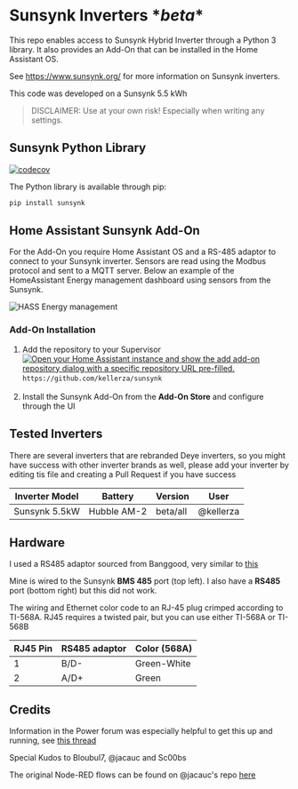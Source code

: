 # Sunsynk Inverters \*_beta_\*

This repo enables access to Sunsynk Hybrid Inverter through a Python 3 library. It also provides an Add-On that can be installed in the Home Assistant OS.

See <https://www.sunsynk.org/> for more information on Sunsynk inverters.

This code was developed on a Sunsynk 5.5 kWh

> DISCLAIMER: Use at your own risk! Especially when writing any settings.

## Sunsynk Python Library

[![codecov](https://codecov.io/gh/kellerza/sunsynk/branch/main/graph/badge.svg?token=ILKRC5UTXI)](https://codecov.io/gh/kellerza/sunsynk)

The Python library is available through pip:

```bash
pip install sunsynk
```

## Home Assistant Sunsynk Add-On

For the Add-On you require Home Assistant OS and a RS-485 adaptor to connect to your Sunsynk inverter. Sensors are read using the Modbus protocol and sent to a MQTT server. Below an example of the HomeAssistant Energy management dashboard using sensors from the Sunsynk.

![HASS Energy management](./hass-addon-sunsynk/energy.png)

### Add-On Installation

1. Add the repository to your Supervisor
   <br>[![Open your Home Assistant instance and show the add add-on repository dialog with a specific repository URL pre-filled.](https://my.home-assistant.io/badges/supervisor_add_addon_repository.svg)](https://my.home-assistant.io/redirect/supervisor_add_addon_repository/?repository_url=https%3A%2F%2Fgithub.com%2Fkellerza%2Fsunsynk)
   `https://github.com/kellerza/sunsynk` <br><br>
2. Install the Sunsynk Add-On from the **Add-On Store** and configure through the UI

## Tested Inverters

There are several inverters that are rebranded Deye inverters, so you might have success with other inverter brands as well, please add your inverter by editing tis file and creating a Pull Request if you have success

| Inverter Model | Battery     | Version  | User      |
| -------------- | ----------- | -------- | --------- |
| Sunsynk 5.5kW  | Hubble AM-2 | beta/all | @kellerza |

## Hardware

I used a RS485 adaptor sourced from Banggood, very similar to [this](https://www.robotics.org.za/RS485-MINI?search=rs485)

Mine is wired to the Sunsynk **BMS 485** port (top left). I also have a **RS485** port (bottom right) but this did not work.

The wiring and Ethernet color code to an RJ-45 plug crimped according to TI-568A. RJ45 requires a twisted pair, but you can use either TI-568A or TI-568B

| RJ45 Pin | RS485 adaptor | Color (568A) |
| -------- | ------------- | ------------ |
| 1        | B/D-          | Green-White  |
| 2        | A/D+          | Green        |

## Credits

Information in the Power forum was especially helpful to get this up and running, see [this thread](https://powerforum.co.za/topic/8646-my-sunsynk-8kw-data-collection-setup/)

Special Kudos to Bloubul7, @jacauc and Sc00bs

The original Node-RED flows can be found on @jacauc's repo [here](https://github.com/jacauc/SunSynk-NodeRed)
